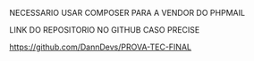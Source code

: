 NECESSARIO USAR COMPOSER PARA A VENDOR DO PHPMAIL

LINK DO REPOSITORIO NO GITHUB CASO PRECISE 

https://github.com/DannDevs/PROVA-TEC-FINAL
